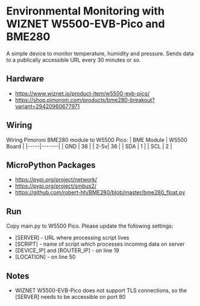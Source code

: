 # Environmental Monitoring with WIZNET W5500-EVB-Pico and BME280
A simple device to monitor temperature, humidity and pressure. Sends data to a publically accessible URL every 30 minutes or so.

## Hardware
- https://www.wiznet.io/product-item/w5500-evb-pico/
- https://shop.pimoroni.com/products/bme280-breakout?variant=29420960677971

## Wiring
Wiring Pimoroni BME280 module to W5500 Pico:
| BME Module | W5500 Board |
|-----|-------|
| GND |   38  |
| 2-5v|   36  |
| SDA |    1  |
| SCL |    2  |

## MicroPython Packages
- https://pypi.org/project/network/
- https://pypi.org/project/smbus2/
- https://github.com/robert-hh/BME280/blob/master/bme280_float.py

## Run
Copy main.py to W5500 Pico. Please update the following settings:
- [SERVER] - URL where processing script lives
- [SCRIPT] - name of script which processes incoming data on server
- [DEVICE_IP] and [ROUTER_IP] - on line 19
- [LOCATION] - on line 50

## Notes
- WIZNET W5500-EVB-Pico does not support TLS connections, so the [SERVER] needs to be accessible on port 80
